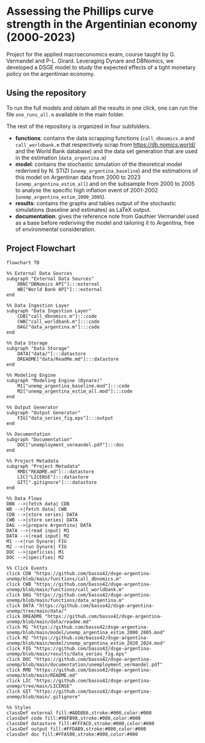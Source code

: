 # Assessing the Phillips curve strength in the Argentinian economy (2000-2023)
Project for the applied macroeconomics exam, course taught by G. Vermandel and P-L. Girard.
Leveraging Dynare and DBNomics, we developed a DSGE model to study the expected effects of a tight monetary policy on the argentinian economy. 

## Using the repository
To run the full models and obtain all the results in one click, one can run the file `one_runs_all.m` available in the main folder.

The rest of the repository is organized in four subfolders.
- **functions**: contains the data scrapping functions (`call_dbnomics.m` and `call_worldbank.m` that respectively scrap from https://db.nomics.world/ and the World Bank database) and the data set generation that are used in the estimation (`data_argentina.m`)
- **model**: contains the stochastic simulation of the theoretical model rederived by N. STIZI (`unemp_argentina_baseline`) and the estimations of this model on Argentinan data from 2000 to 2023 (`unemp_argentina_estim_all`) and on the subsample from 2000 to 2005 to analyse the specific high inflation event of 2001-2002 (`unemp_argentina_estim_2000_2005`).
- **results**: contains the graphs and tables output of the stochastic simulations (baseline and estimates) as LaTeX output.
- **documentation**: gives the reference note from Gauthier Vermandel used as a base before rederiving the model and tailoring it to Argentina, free of environmental consideration.


## Project Flowchart

```mermaid
flowchart TB

%% External Data Sources
subgraph "External Data Sources"
    DBN["DBNomics API"]:::external
    WB["World Bank API"]:::external
end

%% Data Ingestion Layer
subgraph "Data Ingestion Layer"
    CDB["call_dbnomics.m"]:::code
    CWB["call_worldbank.m"]:::code
    DAG["data_argentina.m"]:::code
end

%% Data Storage
subgraph "Data Storage"
    DATA["data/"]:::datastore
    DREADME["data/ReadMe.md"]:::datastore
end

%% Modeling Engine
subgraph "Modeling Engine (Dynare)"
    M1["unemp_argentina_baseline.mod"]:::code
    M2["unemp_argentina_estim_all.mod"]:::code
end

%% Output Generator
subgraph "Output Generator"
    FIG["data_series_fig.eps"]:::output
end

%% Documentation
subgraph "Documentation"
    DOC["unemployment_vermandel.pdf"]:::doc
end

%% Project Metadata
subgraph "Project Metadata"
    RMD["README.md"]:::datastore
    LIC["LICENSE"]:::datastore
    GIT[".gitignore"]:::datastore
end

%% Data Flows
DBN -->|fetch data| CDB
WB -->|fetch data| CWB
CDB -->|store series| DATA
CWB -->|store series| DATA
DAG -->|prepare Argentina| DATA
DATA -->|read input| M1
DATA -->|read input| M2
M1 -->|run Dynare| FIG
M2 -->|run Dynare| FIG
DOC -->|speficies| M1
DOC -->|specifies| M2

%% Click Events
click CDB "https://github.com/basso42/dsge-argentina-unemp/blob/main/functions/call_dbnomics.m"
click CWB "https://github.com/basso42/dsge-argentina-unemp/blob/main/functions/call_worldbank.m"
click DAG "https://github.com/basso42/dsge-argentina-unemp/blob/main/functions/data_argentina.m"
click DATA "https://github.com/basso42/dsge-argentina-unemp/tree/main/data/"
click DREADME "https://github.com/basso42/dsge-argentina-unemp/blob/main/data/readme.md"
click M1 "https://github.com/basso42/dsge-argentina-unemp/blob/main/model/unemp_argentina_estim_2000_2005.mod"
click M2 "https://github.com/basso42/dsge-argentina-unemp/blob/main/model/unemp_argentina_estim_2020_2024.mod"
click FIG "https://github.com/basso42/dsge-argentina-unemp/blob/main/results/data_series_fig.eps"
click DOC "https://github.com/basso42/dsge-argentina-unemp/blob/main/documentation/unemployment_vermandel.pdf"
click RMD "https://github.com/basso42/dsge-argentina-unemp/blob/main/README.md"
click LIC "https://github.com/basso42/dsge-argentina-unemp/tree/main/LICENSE"
click GIT "https://github.com/basso42/dsge-argentina-unemp/blob/main/.gitignore"

%% Styles
classDef external fill:#ADD8E6,stroke:#000,color:#000
classDef code fill:#98FB98,stroke:#000,color:#000
classDef datastore fill:#FFFACD,stroke:#000,color:#000
classDef output fill:#FFDAB9,stroke:#000,color:#000
classDef doc fill:#FFA500,stroke:#000,color:#000
